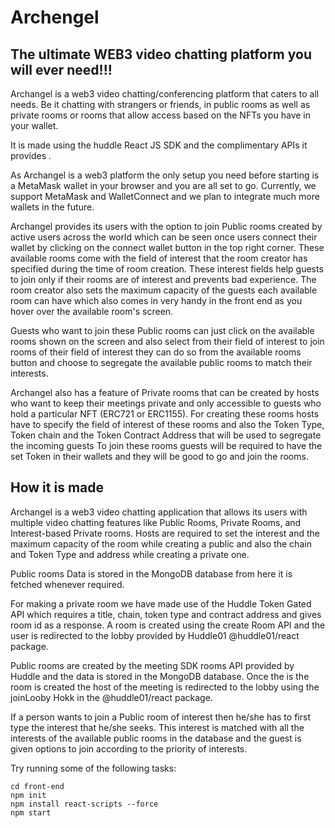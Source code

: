 # Archengel 
## The ultimate WEB3 video chatting platform you will ever need!!!

Archangel is a web3 video chatting/conferencing platform that caters to all needs.
Be it chatting with strangers or friends, in public rooms as well as private rooms or rooms that allow access based on the NFTs you have in your wallet.

It is made using the huddle React JS SDK and the complimentary APIs it provides .

As Archangel is a web3 platform the only setup you need before starting is a MetaMask wallet in your browser and you are all set to go. Currently, we support MetaMask and WalletConnect and we plan to integrate much more wallets in the future.

Archangel provides its users with the option to join Public rooms created by active users across the world which can be seen once users connect their wallet by clicking on the connect wallet button in the top right corner. These available rooms come with the field of interest that the room creator has specified during the time of room creation. These interest fields help guests to join only if their rooms are of interest and prevents bad experience. The room creator also sets the maximum capacity of the guests each available room can have which also comes in very handy in the front end as you hover over the available room's screen.

Guests who want to join these Public rooms can just click on the available rooms shown on the screen and also select from their field of interest to join rooms of their field of interest they can do so from the available rooms button and choose to segregate the available public rooms to match their interests.

Archangel also has a feature of Private rooms that can be created by hosts who want to keep their meetings private and only accessible to guests who hold a particular NFT (ERC721 or ERC1155). For creating these rooms hosts have to specify the field of interest of these rooms and also the Token Type, Token chain and the Token Contract Address that will be used to segregate the incoming guests To join these rooms guests will be required to have the set Token in their wallets and they will be good to go and join the rooms.

## How it is made 
Archangel is a web3 video chatting application that allows its users with multiple video chatting features like Public Rooms, Private Rooms, and Interest-based Private rooms. Hosts are required to set the interest and the maximum capacity of the room while creating a public and also the chain and Token Type and address while creating a private one.

Public rooms Data is stored in the MongoDB database from here it is fetched whenever required.

For making a private room we have made use of the Huddle Token Gated API which requires a title, chain, token type and contract address and gives room id as a response. A room is created using the create Room API and the user is redirected to the lobby provided by Huddle01 @huddle01/react package.  

Public rooms are created by the meeting SDK rooms API provided by Huddle and the data is stored in the MongoDB database. Once the is the room is created the host of the meeting is redirected to the lobby using the joinLooby Hokk in the @huddle01/react package. 

If a person wants to join a Public room of interest then he/she has to first type the interest that he/she seeks. This interest is matched with all the interests of the available public rooms in the database and the guest is given options to join according to the priority of interests. 




Try running some of the following tasks:

```shell
cd front-end 
npm init
npm install react-scripts --force
npm start
```
